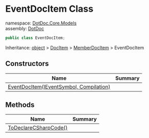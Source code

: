 ﻿# EventDocItem Class

namespace: [DotDoc\.Core\.Models](../DotDoc.Core.Models.md)<br />
assembly: [DotDoc](../../DotDoc.md)



```csharp
public class EventDocItem;
```

Inheritance: [object](https://docs.microsoft.com/dotnet/api/System.Object) > [DocItem](../../DotDoc/DotDoc.Core.Models/DocItem.md) > [MemberDocItem](../../DotDoc/DotDoc.Core.Models/MemberDocItem.md) > EventDocItem

## Constructors

| Name | Summary |
|------|---------|
| [EventDocItem\(IEventSymbol, Compilation\)](./EventDocItem/$ctor.md) |  |

## Methods

| Name | Summary |
|------|---------|
| [ToDeclareCSharpCode\(\)](./EventDocItem/ToDeclareCSharpCode.md) |  |

